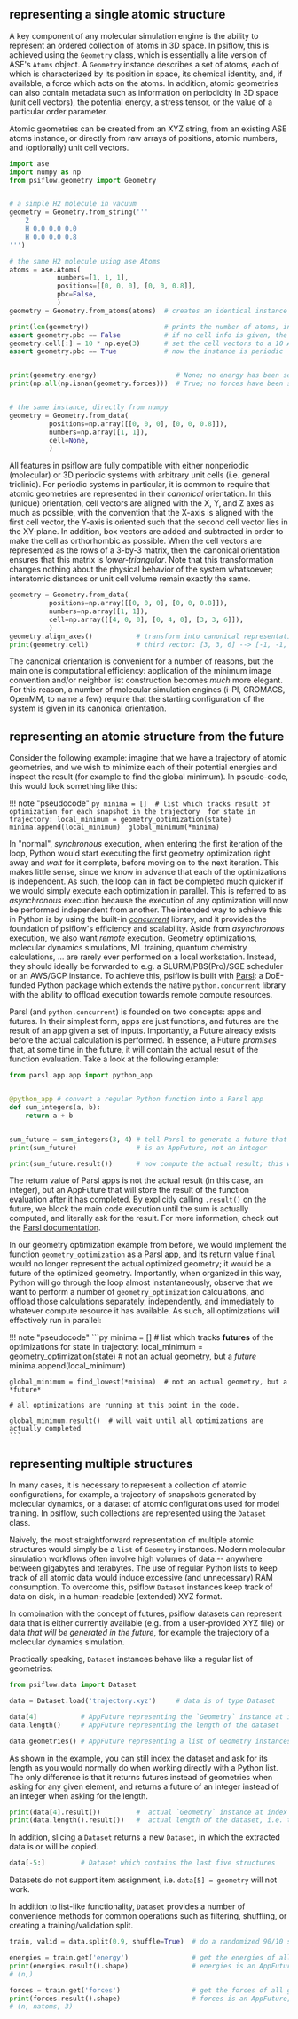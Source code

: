 ## representing a single atomic structure

A key component of any molecular simulation engine is the ability to represent an ordered collection of atoms in 3D space.
In psiflow, this is achieved using the `Geometry` class, which is essentially a lite
version of ASE's `Atoms` object.
A `Geometry` instance describes a set of atoms, each of which is characterized by its position in space, its chemical identity, and, if available, a force which acts on the atoms.
In addition, atomic geometries can also contain metadata such as information on periodicity in 3D space (unit cell vectors), the potential energy, a stress tensor, or the value of a particular order parameter.

Atomic geometries can be created from an XYZ string, from an existing ASE atoms instance, or directly from raw arrays of positions, atomic numbers, and (optionally) unit cell vectors.
```py
import ase
import numpy as np
from psiflow.geometry import Geometry


# a simple H2 molecule in vacuum
geometry = Geometry.from_string('''
    2
    H 0.0 0.0 0.0
    H 0.0 0.0 0.8
''')

# the same H2 molecule using ase Atoms
atoms = ase.Atoms(
            numbers=[1, 1, 1],
            positions=[[0, 0, 0], [0, 0, 0.8]],
            pbc=False,
            )
geometry = Geometry.from_atoms(atoms)  # creates an identical instance

print(len(geometry))                   # prints the number of atoms, in this case 2
assert geometry.pbc == False           # if no cell info is given, the instance is assumed to be non-periodic
geometry.cell[:] = 10 * np.eye(3)      # set the cell vectors to a 10 A x 10 A x 10 A cube
assert geometry.pbc == True            # now the instance is periodic


print(geometry.energy)                    # None; no energy has been set
print(np.all(np.isnan(geometry.forces)))  # True; no forces have been set


# the same instance, directly from numpy
geometry = Geometry.from_data(
          positions=np.array([[0, 0, 0], [0, 0, 0.8]]),
          numbers=np.array([1, 1]),
          cell=None,
          )

```

All features in psiflow are fully compatible with either nonperiodic (molecular) or 3D periodic systems with arbitrary unit cells (i.e. general triclinic).
For periodic systems in particular, it is common to require that atomic geometries are represented in their *canonical* orientation.
In this (unique) orientation, cell vectors are aligned with the X, Y, and Z axes as much as possible, with the convention that the X-axis is aligned with the first cell vector, the Y-axis is oriented such that the second cell vector lies in the XY-plane.
In addition, box vectors are added and subtracted in order to make the cell as orthorhombic as possible.
When the cell vectors are represented as the rows of a 3-by-3 matrix, then the canonical orientation ensures
that this matrix is _lower-triangular_.
Note that this transformation changes nothing about the physical behavior of the system
whatsoever; interatomic distances or unit cell volume remain exactly the same.

```py
geometry = Geometry.from_data(
          positions=np.array([[0, 0, 0], [0, 0, 0.8]]),
          numbers=np.array([1, 1]),
          cell=np.array([[4, 0, 0], [0, 4, 0], [3, 3, 6]]),
          )
geometry.align_axes()           # transform into canonical representation
print(geometry.cell)            # third vector: [3, 3, 6] --> [-1, -1, 6]
```
The canonical orientation is convenient for a number of reasons, but the main one is
computational efficiency: application of the minimum image convention and/or neighbor list
construction becomes *much* more elegant. For this reason, a number of molecular
simulation engines (i-PI, GROMACS, OpenMM, to name a few) require that the starting
configuration of the system is given in its canonical orientation.


## representing an atomic structure **from the future**
Consider the following
example: imagine that we have a trajectory of atomic geometries, and we wish to
minimize each of their potential energies and inspect the result (for example to find the
global minimum).
In pseudo-code, this would look something like this:

!!! note "pseudocode"
    ```py
    minima = []  # list which tracks result of optimization for each snapshot in the trajectory 
    for state in trajectory:
        local_minimum = geometry_optimization(state)
        minima.append(local_minimum) 
    global_minimum(*minima)
    ```

In "normal", _synchronous_ execution, when entering the first iteration of the loop, Python would
start executing the first geometry optimization right away and *wait* for it complete, before
moving on to the next iteration. This makes little sense, since we know in advance
that each of the optimizations is independent. As such, the loop can in fact be completed
much quicker if we would simply execute each optimization in parallel.
This is referred to as _asynchronous_ execution because the execution of any optimization
will now be performed independent from another.
The intended way to achieve this in Python is by using the built-in
[_concurrent_](https://docs.python.org/3/library/concurrent.futures.html) library,
and it provides the foundation of psiflow's efficiency and scalability.
Aside from _asynchronous_ execution, we also want _remote_ execution.
Geometry optimizations, molecular dynamics simulations, ML training, quantum chemistry
calculations, ... are rarely ever performed on a local workstation.
Instead, they should ideally be forwarded to e.g. a SLURM/PBS(Pro)/SGE scheduler or an
AWS/GCP instance.
To achieve this, psiflow is built with
[Parsl](https://github.com/parsl/parsl): a DoE-funded Python package which
extends the native `python.concurrent` library with
the ability to offload execution towards remote compute resources.

Parsl (and `python.concurrent`) is founded on two concepts: apps and futures. In their simplest
form, apps are just functions, and futures are the result of an app given
a set of inputs. Importantly, a Future already exists before the actual calculation
is performed. In essence, a Future _promises_ that, at some time in the future, it will
contain the actual result of the function evaluation. Take a look at the following
example:

```py
from parsl.app.app import python_app


@python_app # convert a regular Python function into a Parsl app
def sum_integers(a, b):
    return a + b


sum_future = sum_integers(3, 4) # tell Parsl to generate a future that represents the sum of integers 3 and 4
print(sum_future)               # is an AppFuture, not an integer

print(sum_future.result())      # now compute the actual result; this will print 7 !

```
The return value of Parsl apps is not the actual result (in this case, an integer), but
an AppFuture that will store the result of the function evaluation after it has completed.
By explicitly calling `.result()` on the future, we block the main code execution
until the sum is actually computed, and literally ask for the result.
For more information, check out the [Parsl documentation](https://parsl.readthedocs.io/en/stable/).

In our geometry optimization example from before, we would implement the function
`geometry_optimization` as a Parsl app, and its return value `final` would no longer
represent the actual optimized geometry; it would be a future of the optimized geometry.
Importantly, when organized in this way, Python will go through the loop almost
instantaneously, observe that we want to perform a number of `geometry_optimization`
calculations, and offload those calculations separately, independently, and immediately to whatever compute resource
it has available. As such, all optimizations will effectively run in parallel:

!!! note "pseudocode"
    ```py
    minima = []  # list which tracks **futures** of the optimizations
    for state in trajectory:
        local_minimum = geometry_optimization(state)  # not an actual geometry, but a *future*
        minima.append(local_minimum) 

    global_minimum = find_lowest(*minima)  # not an actual geometry, but a *future*

    # all optimizations are running at this point in the code.
    
    global_minimum.result()  # will wait until all optimizations are actually completed
    ```


## representing multiple structures

In many cases, it is necessary to represent a collection of atomic configurations, for example, a trajectory of snapshots generated by molecular dynamics, or a dataset of atomic configurations used for model training.
In psiflow, such collections are represented using the `Dataset` class.

Naively, the most straightforward representation of multiple atomic structures would
simply be a `list` of `Geometry` instances. Modern molecular simulation workflows
often involve high volumes of data -- anywhere between gigabytes and terabytes.
The use of regular Python lists to keep track of all atomic data would induce
excessive (and unnecessary) RAM consumption.
To overcome this, psiflow `Dataset` instances keep track of data on disk, in a
human-readable (extended) XYZ format.

In combination with the concept of futures, psiflow datasets can represent data that is
either currently available (e.g. from a user-provided XYZ file) or data _that will be
generated in the future_, for example the trajectory of a molecular dynamics simulation.

Practically speaking, `Dataset` instances behave like a regular list of geometries:

```py
from psiflow.data import Dataset

data = Dataset.load('trajectory.xyz')     # data is of type Dataset

data[4]           # AppFuture representing the `Geometry` instance at index 4
data.length()     # AppFuture representing the length of the dataset

data.geometries() # AppFuture representing a list of Geometry instances

```
As shown in the example, you can still index the dataset and ask for its length as you would normally do when working directly with a Python list.
The only difference is that it returns futures instead of geometries when asking for any
given element, and returns a future of an integer instead of an integer when asking for
the length.

```py
print(data[4].result())         #  actual `Geometry` instance at index 4
print(data.length().result())   #  actual length of the dataset, i.e. the number of states in `train.xyz`
```

In addition, slicing a `Dataset` returns a new `Dataset`, in which the extracted data is
or will be copied.
```py
data[-5:]         # Dataset which contains the last five structures
```

Datasets do not support item assignment, i.e. `data[5] = geometry` will not work.

In addition to list-like functionality, `Dataset` provides a number of convenience methods for common operations such as filtering, shuffling, or creating a training/validation split.
```py
train, valid = data.split(0.9, shuffle=True)  # do a randomized 90/10 split

energies = train.get('energy')                # get the energies of all geometries in the training set
print(energies.result().shape)                # energies is an AppFuture, so we need to call .result()
# (n,)

forces = train.get('forces')                  # get the forces of all geometries in the training set
print(forces.result().shape)                  # forces is an AppFuture, so we need to call .result()
# (n, natoms, 3)
```
